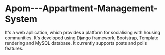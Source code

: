 # Apom---Appartment-Management-System

It's a web apllication, which provides a platform for socialising with housing communities. It's developed using Django framework, Bootstrap, Template rendering and MySQL database. It currently supports posts and polls features.
